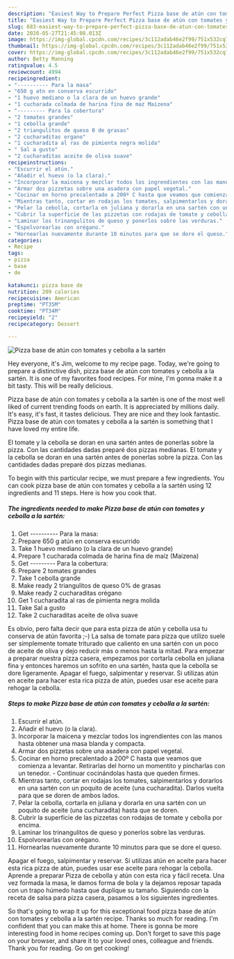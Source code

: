 ```yaml
---
description: "Easiest Way to Prepare Perfect Pizza base de atún con tomates y cebolla a la sartén"
title: "Easiest Way to Prepare Perfect Pizza base de atún con tomates y cebolla a la sartén"
slug: 683-easiest-way-to-prepare-perfect-pizza-base-de-atun-con-tomates-y-cebolla-a-la-sarten
date: 2020-05-27T21:45:08.013Z
image: https://img-global.cpcdn.com/recipes/3c112adab46e2f99/751x532cq70/pizza-base-de-atun-con-tomates-y-cebolla-a-la-sarten-foto-principal.jpg
thumbnail: https://img-global.cpcdn.com/recipes/3c112adab46e2f99/751x532cq70/pizza-base-de-atun-con-tomates-y-cebolla-a-la-sarten-foto-principal.jpg
cover: https://img-global.cpcdn.com/recipes/3c112adab46e2f99/751x532cq70/pizza-base-de-atun-con-tomates-y-cebolla-a-la-sarten-foto-principal.jpg
author: Betty Manning
ratingvalue: 4.5
reviewcount: 4994
recipeingredient:
- "---------- Para la masa"
- "650 g atn en conserva escurrido"
- "1 huevo mediano o la clara de un huevo grande"
- "1 cucharada colmada de harina fina de maz Maizena"
- "--------- Para la cobertura"
- "2 tomates grandes"
- "1 cebolla grande"
- "2 triangulitos de queso 0 de grasas"
- "2 cucharaditas organo"
- "1 cucharadita al ras de pimienta negra molida"
- " Sal a gusto"
- "2 cucharaditas aceite de oliva suave"
recipeinstructions:
- "Escurrir el atún."
- "Añadir el huevo (o la clara)."
- "Incorporar la maicena y mezclar todos los ingrendientes con las manos hasta obtener una masa blanda y compacta."
- "Armar dos pizzetas sobre una asadera con papel vegetal."
- "Cocinar en horno precalentado a 200º C hasta que veamos que comienza a levantar. Retirarlas del horno un momentito y pincharlas con un tenedor.  Continuar cocinándolas hasta que queden firmes."
- "Mientras tanto, cortar en rodajas los tomates, salpimentarlos y dorarlos en una sartén con un poquito de aceite (una cucharadita). Darlos vuelta para que se doren de ambos lados."
- "Pelar la cebolla, cortarla en juliana y dorarla en una sartén con un poquito de aceite (una cucharadita) hasta que se doren."
- "Cubrir la superficie de las pizzetas con rodajas de tomate y cebolla por encima."
- "Laminar los trinangulitos de queso y ponerlos sobre las verduras."
- "Espolvorearlas con orégano."
- "Hornearlas nuevamente durante 10 minutos para que se dore el queso."
categories:
- Recipe
tags:
- pizza
- base
- de

katakunci: pizza base de 
nutrition: 209 calories
recipecuisine: American
preptime: "PT35M"
cooktime: "PT34M"
recipeyield: "2"
recipecategory: Dessert

---
```



![Pizza base de atún con tomates y cebolla a la sartén](https://img-global.cpcdn.com/recipes/3c112adab46e2f99/751x532cq70/pizza-base-de-atun-con-tomates-y-cebolla-a-la-sarten-foto-principal.jpg)

Hey everyone, it's Jim, welcome to my recipe page. Today, we're going to prepare a distinctive dish, pizza base de atún con tomates y cebolla a la sartén. It is one of my favorites food recipes. For mine, I'm gonna make it a bit tasty. This will be really delicious.

Pizza base de atún con tomates y cebolla a la sartén is one of the most well liked of current trending foods on earth. It is appreciated by millions daily. It's easy, it's fast, it tastes delicious. They are nice and they look fantastic. Pizza base de atún con tomates y cebolla a la sartén is something that I have loved my entire life.

El tomate y la cebolla se doran en una sartén antes de ponerlas sobre la pizza. Con las cantidades dadas preparé dos pizzas medianas. El tomate y la cebolla se doran en una sartén antes de ponerlas sobre la pizza. Con las cantidades dadas preparé dos pizzas medianas.


To begin with this particular recipe, we must prepare a few ingredients. You can cook pizza base de atún con tomates y cebolla a la sartén using 12 ingredients and 11 steps. Here is how you cook that.

<!--inarticleads1-->

##### The ingredients needed to make Pizza base de atún con tomates y cebolla a la sartén:

1. Get ---------- Para la masa:
1. Prepare 650 g atún en conserva escurrido
1. Take 1 huevo mediano (o la clara de un huevo grande)
1. Prepare 1 cucharada colmada de harina fina de maíz (Maizena)
1. Get --------- Para la cobertura:
1. Prepare 2 tomates grandes
1. Take 1 cebolla grande
1. Make ready 2 triangulitos de queso 0% de grasas
1. Make ready 2 cucharaditas orégano
1. Get 1 cucharadita al ras de pimienta negra molida
1. Take  Sal a gusto
1. Take 2 cucharaditas aceite de oliva suave


Es obvio, pero falta decir que para esta pizza de atún y cebolla usa tu conserva de atún favorita ;-) La salsa de tomate para pizza que utilizo suele ser simplemente tomate triturado que caliento en una sartén con un poco de aceite de oliva y dejo reducir más o menos hasta la mitad. Para empezar a preparar nuestra pizza casera, empezamos por cortarla cebolla en juliana fina y entonces haremos un sofrito en una sartén, hasta que la cebolla se dore ligeramente. Apagar el fuego, salpimentar y reservar. Si utilizas atún en aceite para hacer esta rica pizza de atún, puedes usar ese aceite para rehogar la cebolla. 

<!--inarticleads2-->

##### Steps to make Pizza base de atún con tomates y cebolla a la sartén:

1. Escurrir el atún.
1. Añadir el huevo (o la clara).
1. Incorporar la maicena y mezclar todos los ingrendientes con las manos hasta obtener una masa blanda y compacta.
1. Armar dos pizzetas sobre una asadera con papel vegetal.
1. Cocinar en horno precalentado a 200º C hasta que veamos que comienza a levantar. Retirarlas del horno un momentito y pincharlas con un tenedor.  - Continuar cocinándolas hasta que queden firmes.
1. Mientras tanto, cortar en rodajas los tomates, salpimentarlos y dorarlos en una sartén con un poquito de aceite (una cucharadita). Darlos vuelta para que se doren de ambos lados.
1. Pelar la cebolla, cortarla en juliana y dorarla en una sartén con un poquito de aceite (una cucharadita) hasta que se doren.
1. Cubrir la superficie de las pizzetas con rodajas de tomate y cebolla por encima.
1. Laminar los trinangulitos de queso y ponerlos sobre las verduras.
1. Espolvorearlas con orégano.
1. Hornearlas nuevamente durante 10 minutos para que se dore el queso.


Apagar el fuego, salpimentar y reservar. Si utilizas atún en aceite para hacer esta rica pizza de atún, puedes usar ese aceite para rehogar la cebolla. Aprende a preparar Pizza de cebolla y atún con esta rica y fácil receta. Una vez formada la masa, le damos forma de bola y la dejamos reposar tapada con un trapo húmedo hasta que duplique su tamaño. Siguiendo con la receta de salsa para pizza casera, pasamos a los siguientes ingredientes. 

So that's going to wrap it up for this exceptional food pizza base de atún con tomates y cebolla a la sartén recipe. Thanks so much for reading. I'm confident that you can make this at home. There is gonna be more interesting food in home recipes coming up. Don't forget to save this page on your browser, and share it to your loved ones, colleague and friends. Thank you for reading. Go on get cooking!
